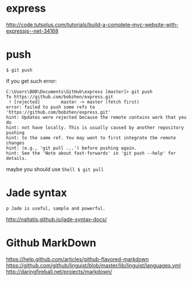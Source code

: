 express
=======

http://code.tutsplus.com/tutorials/build-a-complete-mvc-website-with-expressjs--net-34168

push
=======
```Shell
$ git push
```
If you get such error:
```Batchfile
C:\Users\BOB\Documents\GitHub\express [master]> git push
To https://github.com/bobzhen/express.git
 ! [rejected]        master -> master (fetch first)
error: failed to push some refs to 'https://github.com/bobzhen/express.git'
hint: Updates were rejected because the remote contains work that you do
hint: not have locally. This is usually caused by another repository pushing
hint: to the same ref. You may want to first integrate the remote changes
hint: (e.g., 'git pull ...') before pushing again.
hint: See the 'Note about fast-forwards' in 'git push --help' for details.
```
maybe you should use ```Shell $ git pull ```

Jade syntax
=======
```Jade
p Jade is useful, sample and powerful.
```
http://naltatis.github.io/jade-syntax-docs/

Github MarkDown
======

https://help.github.com/articles/github-flavored-markdown
https://github.com/github/linguist/blob/master/lib/linguist/languages.yml
http://daringfireball.net/projects/markdown/
